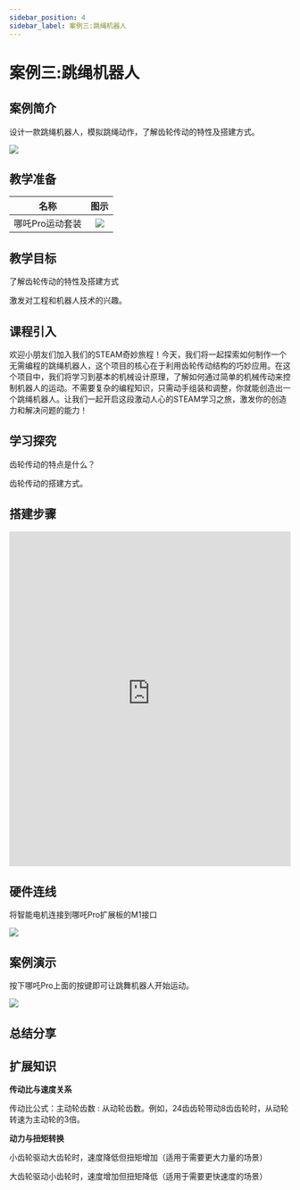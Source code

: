```yaml
---
sidebar_position: 4
sidebar_label: 案例三:跳绳机器人
---
```


# 案例三:跳绳机器人

## 案例简介

设计一款跳绳机器人，模拟跳绳动作，了解齿轮传动的特性及搭建方式。

![](https://wiki-media-ef.oss-cn-hongkong.aliyuncs.com/docs/microbit/building-blocks/nezha-pro-sports-kit/images/nezha-pro-sports-kit-case-03-01.png)

## 教学准备

|     名称     |            图示            |
| :----------: | :--------------------------: |
|   哪吒Pro运动套装   |   ![](https://wiki-media-ef.oss-cn-hongkong.aliyuncs.com/docs/microbit/building-blocks/nezha-pro-sports-kit/images/nezha-pro-sports-kit-01.png)  |

## 教学目标

了解齿轮传动的特性及搭建方式

激发对工程和机器人技术的兴趣。

## 课程引入

欢迎小朋友们加入我们的STEAM奇妙旅程！今天，我们将一起探索如何制作一个无需编程的跳绳机器人，这个项目的核心在于利用齿轮传动结构的巧妙应用。在这个项目中，我们将学习到基本的机械设计原理，了解如何通过简单的机械传动来控制机器人的运动。不需要复杂的编程知识，只需动手组装和调整，你就能创造出一个跳绳机器人。让我们一起开启这段激动人心的STEAM学习之旅，激发你的创造力和解决问题的能力！

## 学习探究

齿轮传动的特点是什么？

齿轮传动的搭建方式。

## 搭建步骤

<embed src="https://wiki-media-ef.oss-cn-hongkong.aliyuncs.com/docs/microbit/building-blocks/nezha-pro-sports-kit/files/%E8%B7%B3%E8%88%9E%E6%9C%BA%E5%99%A8%E4%BA%BA.pdf" type="application/pdf" width="100%" height="600px" />

## 硬件连线

将智能电机连接到哪吒Pro扩展板的M1接口

![](https://wiki-media-ef.oss-cn-hongkong.aliyuncs.com/docs/microbit/building-blocks/nezha-pro-sports-kit/images/nezha-pro-sports-kit-case-01-02.png)

## 案例演示

按下哪吒Pro上面的按键即可让跳舞机器人开始运动。

![](https://wiki-media-ef.oss-cn-hongkong.aliyuncs.com/docs/microbit/building-blocks/nezha-pro-sports-kit/images/nezha-pro-sports-kit-case-03.gif)

## 总结分享



## 扩展知识


**传动比与速度关系**

传动比公式：主动轮齿数 : 从动轮齿数。例如，24齿齿轮带动8齿齿轮时，从动轮转速为主动轮的3倍。

**动力与扭矩转换**

小齿轮驱动大齿轮时，速度降低但扭矩增加（适用于需要更大力量的场景）

大齿轮驱动小齿轮时，速度增加但扭矩降低（适用于需要更快速度的场景）
